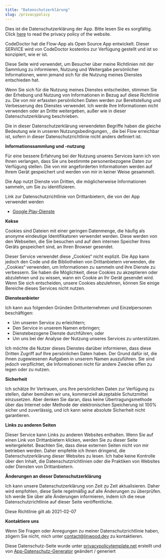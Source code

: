 ```yaml
---
title: "Datenschutzerklärung"
slug: /privacypolicy
---
```


Dies ist die Datenschutzerklärung der App. Bitte lesen Sie es sorgfältig. Click [here](https://go.linwood.dev/privacypolicy) to read the privacy policy of the website.

CodeDoctor hat die Flow-App als Open Source App entwickelt. Dieser SERVICE wird von CodeDoctor kostenlos zur Verfügung gestellt und ist so konzipiert, wie er ist.

Diese Seite wird verwendet, um Besucher über meine Richtlinien mit der Sammlung zu informieren, Nutzung und Weitergabe persönlicher Informationen, wenn jemand sich für die Nutzung meines Dienstes entschieden hat.

Wenn Sie sich für die Nutzung meines Dienstes entscheiden, stimmen Sie der Erhebung und Nutzung von Informationen in Bezug auf diese Richtlinie zu. Die von mir erfassten persönlichen Daten werden zur Bereitstellung und Verbesserung des Dienstes verwendet. Ich werde Ihre Informationen nicht verwenden oder an Dritte weitergeben, außer wie in dieser Datenschutzerklärung beschrieben.

Die in dieser Datenschutzerklärung verwendeten Begriffe haben die gleiche Bedeutung wie in unseren Nutzungsbedingungen, , die bei Flow erreichbar ist, sofern in dieser Datenschutzrichtlinie nicht anders definiert ist.

**Informationssammlung und -nutzung**

Für eine bessere Erfahrung bei der Nutzung unseres Services kann ich von Ihnen verlangen, dass Sie uns bestimmte personenbezogene Daten zur Verfügung stellen. Die von mir angeforderten Informationen werden auf Ihrem Gerät gespeichert und werden von mir in keiner Weise gesammelt.

Die App nutzt Dienste von Dritten, die möglicherweise Informationen sammeln, um Sie zu identifizieren.

Link zur Datenschutzrichtlinie von Drittanbietern, die von der App verwendet werden

* [Google Play-Dienste](https://www.google.com/policies/privacy/)

**Kekse**

Cookies sind Dateien mit einer geringen Datenmenge, die häufig als anonyme eindeutige Identifikatoren verwendet werden. Diese werden von den Webseiten, die Sie besuchen und auf dem internen Speicher Ihres Geräts gespeichert sind, an Ihren Browser gesendet.

Dieser Service verwendet diese „Cookies“ nicht explizit. Die App kann jedoch den Code und die Bibliotheken von Drittanbietern verwenden, die „Cookies“ verwenden, um Informationen zu sammeln und ihre Dienste zu verbessern. Sie haben die Möglichkeit, diese Cookies zu akzeptieren oder abzulehnen und zu wissen, wann ein Cookie an Ihr Gerät gesendet wird. Wenn Sie sich entscheiden, unsere Cookies abzulehnen, können Sie einige Bereiche dieses Services nicht nutzen.

**Diensteanbieter**

Ich kann aus folgenden Gründen Drittunternehmen und Einzelpersonen beschäftigen:

* Um unseren Service zu erleichtern;
* Den Service in unserem Namen erbringen;
* Dienstebezogene Dienste durchführen; oder
* Um uns bei der Analyse der Nutzung unseres Services zu unterstützen.

Ich möchte die Nutzer dieses Dienstes darüber informieren, dass diese Dritten Zugriff auf Ihre persönlichen Daten haben. Der Grund dafür ist, die ihnen zugewiesenen Aufgaben in unserem Namen auszuführen. Sie sind jedoch verpflichtet, die Informationen nicht für andere Zwecke offen zu legen oder zu nutzen.

**Sicherheit**

Ich schätze Ihr Vertrauen, uns Ihre persönlichen Daten zur Verfügung zu stellen, daher bemühen wir uns, kommerziell akzeptable Schutzmittel einzusetzen. Aber denken Sie daran, dass keine Übertragungsmethode über das Internet oder Methode der elektronischen Speicherung ist 100% sicher und zuverlässig, und ich kann seine absolute Sicherheit nicht garantieren.

**Links zu anderen Seiten**

Dieser Service kann Links zu anderen Websites enthalten. Wenn Sie auf einen Link von Drittanbietern klicken, werden Sie zu dieser Seite weitergeleitet. Beachten Sie, dass diese externen Seiten nicht von mir betrieben werden. Daher empfehle ich Ihnen dringend, die Datenschutzerklärung dieser Websites zu lesen. Ich habe keine Kontrolle über den Inhalt, die Datenschutzrichtlinien oder die Praktiken von Websites oder Diensten von Drittanbietern.

**Änderungen an dieser Datenschutzerklärung**

Ich kann unsere Datenschutzerklärung von Zeit zu Zeit aktualisieren. Daher wird empfohlen, diese Seite regelmäßig auf alle Änderungen zu überprüfen. Ich werde Sie über alle Änderungen informieren, indem ich die neue Datenschutzrichtlinie auf dieser Seite veröffentliche.

Diese Richtlinie gilt ab 2021-02-07

**Kontaktiere uns**

Wenn Sie Fragen oder Anregungen zu meiner Datenschutzrichtlinie haben, zögern Sie nicht, mich unter contact@linwood.dev zu kontaktieren.

Diese Datenschutz-Seite wurde unter [privacypolicytemplate.net](https://privacypolicytemplate.net) erstellt und von [App-Datenschutz-Generator](https://app-privacy-policy-generator.nisrulz.com/) geändert / generiert
